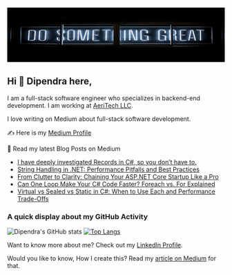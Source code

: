 ![Dipendra Neupane Github Cover Photo](https://github.com/dipneupane/dipneupane/blob/main/assets/dipneupane_readme-cover.jpg)

## Hi 👋 Dipendra here, 
I am a full-stack software engineer who specializes in backend-end development. I am working at [AeriTech LLC](https://aeritech.com).


I love writing on Medium about full-stack software development. 

✍️ Here is my [Medium Profile](https://medium.com/@dipneupane)

📩 Read my latest Blog Posts on Medium
<!-- BLOG-POST-LIST:START -->
- [I have deeply investigated Records in C#, so you don’t have to.](https://codenp.com/i-have-deeply-investigated-records-in-c-so-you-dont-have-to-9cff83633a5e?source=rss-37161d399cd7------2)
- [String Handling in .NET: Performance Pitfalls and Best Practices](https://codenp.com/string-handling-in-net-performance-pitfalls-and-best-practices-4ca0b762929e?source=rss-37161d399cd7------2)
- [From Clutter to Clarity: Chaining Your ASP.NET Core Startup Like a Pro](https://codenp.com/from-clutter-to-clarity-chaining-your-asp-net-core-startup-like-a-pro-8a557c162fdb?source=rss-37161d399cd7------2)
- [Can One Loop Make Your C# Code Faster? Foreach vs. For Explained](https://codenp.com/can-one-loop-make-your-c-code-faster-foreach-vs-for-explained-f616f7d3c421?source=rss-37161d399cd7------2)
- [Virtual vs Sealed vs Static in C#: When to Use Each and Performance Trade-Offs](https://codenp.com/virtual-vs-sealed-vs-static-in-c-when-to-use-each-and-performance-trade-offs-1c910d4d9849?source=rss-37161d399cd7------2)
<!-- BLOG-POST-LIST:END -->


### A quick display about my GitHub Activity

![Dipendra's GitHub stats](https://github-readme-stats.vercel.app/api?username=dipneupane&show_icons=true&theme=transparent) [![Top Langs](https://github-readme-stats.vercel.app/api/top-langs/?username=dipneupane&layout=donut)](https://github.com/dipneupane/github-readme-stats)

Want to know more about me? Check out my [LinkedIn Profile](https://www.linkedin.com/in/dipneupane).

Would you like to know, How I create this? Read my [article on Medium](https://medium.com/@dipneupane/replace-your-resume-with-an-impressive-github-profile-readme-3019183a3029) for that.
